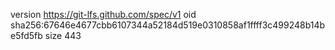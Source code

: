 version https://git-lfs.github.com/spec/v1
oid sha256:67646e4677cbb6107344a52184d519e0310858af1ffff3c499248b14be5fd5fb
size 443
